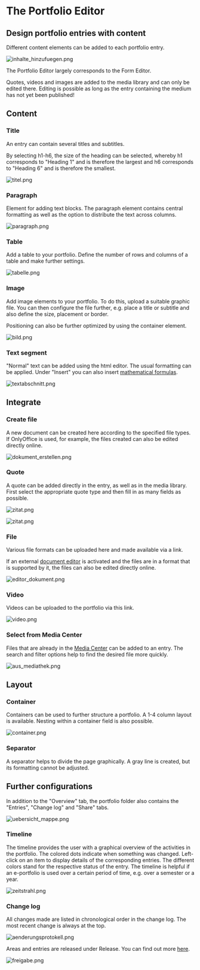 # The Portfolio Editor

## Design portfolio entries with content

Different content elements can be added to each portfolio entry.

![inhalte_hinzufuegen.png](assets/porfolio_inhalt_hinzufuegen.jpg)

The Portfolio Editor largely corresponds to the Form Editor.

Quotes, videos and images are added to the media library and can only be edited there. Editing is possible as long as the entry containing the medium has not yet been published!

## Content

### Title

An entry can contain several titles and subtitles.

By selecting h1-h6, the size of the heading can be selected, whereby h1 corresponds to "Heading 1" and is therefore the largest and h6 corresponds to "Heading 6" and is therefore the smallest.

![titel.png](assets/portfolio_titel.png)

### Paragraph

Element for adding text blocks. The paragraph element contains central formatting as well as the option to distribute the text across columns.

![paragraph.png](assets/Fragebogen_paragraph.png)

### Table

Add a table to your portfolio. Define the number of rows and columns of a table and make further settings.

![tabelle.png](assets/portfolio_tabelle.png)

### Image

Add image elements to your portfolio. To do this, upload a suitable graphic file. You can then configure the file further, e.g. place a title or subtitle and also define the size, placement or border.

Positioning can also be further optimized by using the container element.

![bild.png](assets/portfolio_bild.png)

### Text segment

"Normal" text can be added using the html editor. The usual formatting can be applied. Under "Insert" you can also insert [mathematical formulas](../basic_concepts/Math_formula.md).

![textabschnitt.png](assets/portfolio_Textabschnitt.png)

## Integrate

### Create file

A new document can be created here according to the specified file types. If OnlyOffice is used, for example, the files created can also be edited directly online.

![dokument_erstellen.png](assets/portfolio_Dokument_erstellen1.png)

### Quote

A quote can be added directly in the entry, as well as in the media library. First select the appropriate quote type and then fill in as many fields as possible.

![zitat.png](assets/pf_zitatbeispiel_DE.png)

![zitat.png](assets/pf_zitat_DE.png)

### File

Various file formats can be uploaded here and made available via a link.

If an external [document editor](../../manual_admin/administration/External_Tools_-_Administration.md) is activated and the files are in a format that is supported by it, the files can also be edited directly online.

![editor_dokument.png](assets/portfolio_editor_Dokument.png)

### Video

Videos can be uploaded to the portfolio via this link.

![video.png](assets/portoflio_video.png)

### Select from Media Center

Files that are already in the [Media Center](../personal_menu/Media_Center.md) can be added to an entry. The search and filter options help to find the desired file more quickly.

![aus_mediathek.png](assets/pf_ausmediathekhinzufuegen_DE.png)

## Layout

### Container

Containers can be used to further structure a portfolio. A 1-4 column layout is available. Nesting within a container field is also possible.

![container.png](assets/portfolio_container.png)

### Separator

A separator helps to divide the page graphically. A gray line is created, but its formatting cannot be adjusted.

## Further configurations

In addition to the "Overview" tab, the portfolio folder also contains the "Entries", "Change log" and "Share" tabs.

![uebersicht_mappe.png](assets/pf_uebersicht_mappe_DE.png)

### Timeline

The timeline provides the user with a graphical overview of the activities in the portfolio. The colored dots indicate when something was changed. Left-click on an item to display details of the corresponding entries. The different colors stand for the respective status of the entry. The timeline is helpful if an e-portfolio is used over a certain period of time, e.g. over a semester or a year.

![zeitstrahl.png](assets/pf_timeline_DE.png)

### Change log

All changes made are listed in chronological order in the change log. The most recent change is always at the top.

![aenderungsprotokell.png](assets/pf_aenderungsprotokoll_DE.png)

Areas and entries are released under Release. You can find out more [here](../learningresources/Portfolio_task_and_assignment_Collecting_and_editing.md).

![freigabe.png](assets/portfolio_freigabe.png)